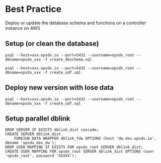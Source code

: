 # Best Practice
Deploy or update the database schema and functions on a controller instance on AWS

## Setup (or clean the database)
```{bash}
psql --host=xxx.opsdx.io --port=5432 --username=opsdx_root --dbname=opsdx_xxx -f create_dbschema.sql

psql --host=xxx.opsdx.io --port=5432 --username=opsdx_root --dbname=opsdx_xxx -f create_udf.sql
```
## Deploy new version with lose data
```{bash}
psql --host=xxx.opsdx.io --port=5432 --username=opsdx_root --dbname=opsdx_xxx -f create_udf.sql
```

## Setup parallel dblink
```{sql}
DROP SERVER IF EXISTS dblink_dist cascade;
CREATE SERVER dblink_dist
    FOREIGN DATA WRAPPER dblink_fdw OPTIONS (host 'dw.dev.opsdx.io', dbname 'opsdx_dev_dw');
DROP USER MAPPING IF EXISTS FOR opsdx_root SERVER dblink_dist;
CREATE USER MAPPING FOR opsdx_root SERVER dblink_dist OPTIONS (user 'opsdx_root', password 'XXXXX');
```